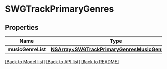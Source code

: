 # SWGTrackPrimaryGenres

## Properties
Name | Type | Description | Notes
------------ | ------------- | ------------- | -------------
**musicGenreList** | [**NSArray&lt;SWGTrackPrimaryGenresMusicGenreList&gt;***](SWGTrackPrimaryGenresMusicGenreList.md) |  | [optional] 

[[Back to Model list]](../README.md#documentation-for-models) [[Back to API list]](../README.md#documentation-for-api-endpoints) [[Back to README]](../README.md)


